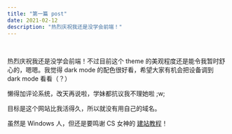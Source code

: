 ```yaml
---
title: "第一篇 post"
date: 2021-02-12
description: "热烈庆祝我还是没学会前端！"
---
```


&nbsp;

热烈庆祝我还是没学会前端！不过目前这个 theme 的美观程度还是能令我暂时舒心的，嗯嗯。我觉得 dark mode 的配色很好看，希望大家有机会把设备调到 dark mode 看看（？）

懒得加评论系统，改天再说啦，学妹都抗议我不理她啦 ;w;

目标是这个网站比我活得久，所以就没有用自己的域名。

虽然是 Windows 人，但还是要鸣谢 CS 女神的 [建站教程](https://bloggie.boilingcong.ee/posts/hugo-site-with-github-pages-hosted/)！